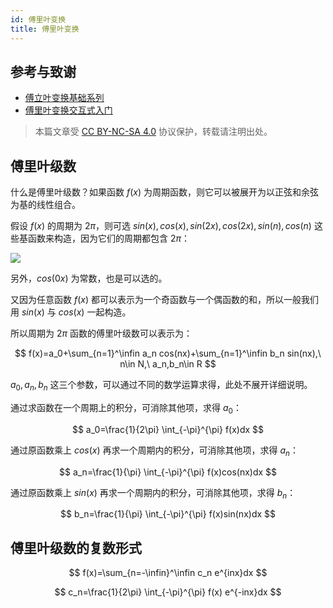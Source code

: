 ```yaml
---
id: 傅里叶变换
title: 傅里叶变换
---
```


## 参考与致谢

- [傅立叶变换基础系列](https://www.youtube.com/playlist?list=PLEUKC88yR4_al2oa2LF0SKS2RPpxmWg3n)
- [傅里叶变换交互式入门](https://www.jezzamon.com/fourier/zh-cn.html)

> 本篇文章受 [CC BY-NC-SA 4.0](https://creativecommons.org/licenses/by/4.0/deed.zh) 协议保护，转载请注明出处。


## 傅里叶级数

什么是傅里叶级数？如果函数 $f(x)$ 为周期函数，则它可以被展开为以正弦和余弦为基的线性组合。

假设 $f(x)$ 的周期为 $2\pi$，则可选 $sin(x),cos(x),sin(2x),cos(2x),sin(n),cos(n)$ 这些基函数来构造，因为它们的周期都包含 $2\pi$：

![](https://cos.wiki-power.com/img/20220719215900.png)

另外，$cos(0x)$ 为常数，也是可以选的。

又因为任意函数 $f(x)$ 都可以表示为一个奇函数与一个偶函数的和，所以一般我们用 $sin(x)$ 与 $cos(x)$ 一起构造。

所以周期为 $2\pi$ 函数的傅里叶级数可以表示为：

$$
f(x)=a_0+\sum_{n=1}^\infin a_n cos(nx)+\sum_{n=1}^\infin b_n sin(nx),\ n\in N,\ a_n,b_n\in R
$$

$a_0,a_n,b_n$ 这三个参数，可以通过不同的数学运算求得，此处不展开详细说明。

通过求函数在一个周期上的积分，可消除其他项，求得 $a_0$：

$$
a_0=\frac{1}{2\pi} \int_{-\pi}^{\pi} f(x)dx
$$

通过原函数乘上 $cos(x)$ 再求一个周期内的积分，可消除其他项，求得 $a_n$：

$$
a_n=\frac{1}{\pi} \int_{-\pi}^{\pi} f(x)cos(nx)dx
$$

通过原函数乘上 $sin(x)$ 再求一个周期内的积分，可消除其他项，求得 $b_n$：

$$
b_n=\frac{1}{\pi} \int_{-\pi}^{\pi} f(x)sin(nx)dx
$$

## 傅里叶级数的复数形式

$$
f(x)=\sum_{n=-\infin}^\infin c_n e^{inx}dx
$$

$$
c_n=\frac{1}{2\pi} \int_{-\pi}^{\pi} f(x)  e^{-inx}dx
$$

